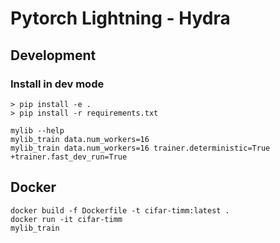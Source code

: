 # Pytorch Lightning - Hydra
## Development
### Install in dev mode
```
> pip install -e .
> pip install -r requirements.txt

mylib --help
mylib_train data.num_workers=16
mylib_train data.num_workers=16 trainer.deterministic=True +trainer.fast_dev_run=True
```

## Docker
```
docker build -f Dockerfile -t cifar-timm:latest .
docker run -it cifar-timm
mylib_train
```
